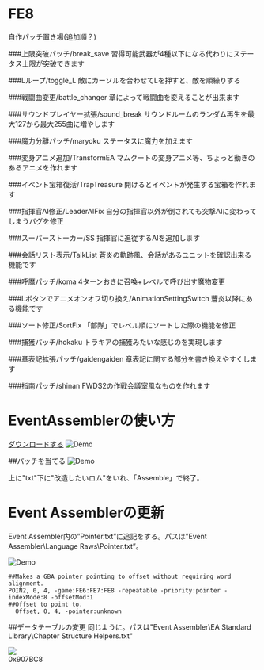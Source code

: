 # FE8
自作パッチ置き場(追加順？)

###上限突破パッチ/break_save
習得可能武器が4種以下になる代わりにステータス上限が突破できます

###Lループ/toggle_L
敵にカーソルを合わせてLを押すと、敵を順繰りする

###戦闘曲変更/battle_changer
章によって戦闘曲を変えることが出来ます

###サウンドプレイヤー拡張/sound_break
サウンドルームのランダム再生を最大127から最大255曲に増やします

###魔力分離パッチ/maryoku
ステータスに魔力を加えます

###変身アニメ追加/TransformEA
マムクートの変身アニメ等、ちょっと動きのあるアニメを作れます

###イベント宝箱復活/TrapTreasure
開けるとイベントが発生する宝箱を作れます

###指揮官AI修正/LeaderAIFix
自分の指揮官以外が倒されても突撃AIに変わってしまうバグを修正

###スーパーストーカー/SS
指揮官に追従するAIを追加します

###会話リスト表示/TalkList
蒼炎の軌跡風、会話があるユニットを確認出来る機能です

###呼魔パッチ/koma
4ターンおきに召喚+レベルで呼び出す魔物変更

###Lボタンでアニメオンオフ切り換え/AnimationSettingSwitch
蒼炎以降にある機能です

###ソート修正/SortFix
「部隊」でレベル順にソートした際の機能を修正

###捕獲パッチ/hokaku
トラキアの捕獲みたいな感じのを実現します

###章表記拡張パッチ/gaidengaiden
章表記に関する部分を書き換えやすくします

###指南パッチ/shinan
FWDS2の作戦会議室風なものを作れます


# EventAssemblerの使い方
[ダウンロードする](http://feuniverse.us/t/event-assembler/1749)
![Demo](http://i.imgur.com/mqOX0fz.png)

##パッチを当てる
![Demo](http://i.imgur.com/DSwzAjZ.png)

上に"txt"下に"改造したいロム"をいれ、「Assemble」で終了。

# Event Assemblerの更新
Event Assembler内の”Pointer.txt”に追記をする。パスは”Event Assembler\Language Raws\Pointer.txt”。

![Demo](http://i.imgur.com/dvMrOHk.png)

    ##Makes a GBA pointer pointing to offset without requiring word alignment.
    POIN2, 0, 4, -game:FE6:FE7:FE8 -repeatable -priority:pointer -indexMode:8 -offsetMod:1
    ##Offset to point to.
      Offset, 0, 4, -pointer:unknown

##データテーブルの変更
同じように。パスは"Event Assembler\EA Standard Library\Chapter Structure Helpers.txt"

![](http://i.imgur.com/xtaI1w6.png)  
    0x907BC8  
